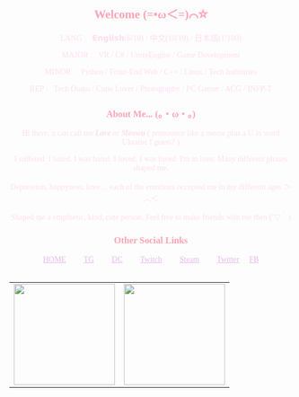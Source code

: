<div align=center style="color: #FFDEEE; font-family: consolas;">


<h2 align=center style="color: #FFA3B4">Welcome (=•ω＜=)⌒☆</h2>

<p>
LANG : &nbsp; 𝗘𝗻𝗴𝗹𝗶𝘀𝗵(6/10) / 中文(10/10) / 日本語(1/100)
  
MAJOR : &nbsp; VR / C# / UnityEngine / Game Development

MINOR : &nbsp; Python / Front-End Web / C++ / Linux / Tech Industries  

REP : &nbsp; Tech Otaku / Cutie Lover / Photography / PC Gamer / ACG / INFP-T
</p>


<h3 align=center style="color: #FFA3B4">About Me... (。・ω・。)</h3>

<p>
Hi there, u can call me <i><b><name>Lave</name></b></i> or <i><b><name>Meowu</name></b></i> ( pronounce like a meow plus a U in word Ukraine I guess? )
  
I suffered. I hated. I was hated. I loved. I was loved. I'm in love. Many different phases shaped me.

Depression, happyness, love ... each of the emotions occupied me in my different ages ＞︿＜

Shaped me a empthetic, kind, cute person. Feel free to make friends with me then (´▽｀)
</p>

<h3 style="color: #FFA3B4">Other Social Links</h3>

<div >
  <a align=center href="https://sacilave.github.io/" style="color: #E7B9ED">HOME</a>&emsp;&emsp;
  <a align=center href="https://t.me/Sacilave" style="color: #E7B9ED">TG</a>&emsp;&emsp;
  <a align=center href="https://discord.com/users/711912036950474862" style="color: #E7B9ED">DC</a>&emsp;&emsp;
  <a align=center href="https://www.twitch.tv/sacilave" style="color: #E7B9ED">Twitch</a>&emsp;&emsp;
  <a align=center href="https://steamcommunity.com/id/sacilave/" style="color: #E7B9ED">Steam</a>&emsp;&emsp;
  <a align=center href="https://www.google.com.hk/search?q=Ask+me+%28+%E2%97%A1%E2%80%BF%E2%97%A1%29" style="color: #E7B9ED">Twitter</a>&emsp;
  <a align=center href="https://www.facebook.com/sacilave.black/" style="color: #E7B9ED">FB</a>
</div>&emsp;&emsp;

<table align=center><tr>
<td><a align="center" href="https://sacilave.github.io/"> <img height="180" src="https://github-readme-stats-git-master-sacilaves-projects.vercel.app/api?username=sacilave&show_icons=true&theme=radical" /> </div>
</td>
<td><a align="center" href="https://sacilave.github.io/"> <img height="180" src="https://github-readme-stats-git-master-sacilaves-projects.vercel.app/api/top-langs/?username=sacilave&layout=compact&theme=radical" /> </div></td>
</tr></table>

</div>
